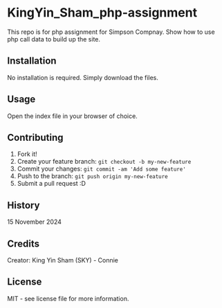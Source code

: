 # KingYin_Sham_php-assignment
This repo is for php assignment for Simpson Compnay.
Show how to use php call data to build up the site.


## Installation

No installation is required. Simply download the files.

## Usage

Open the index file in your browser of choice.

## Contributing

1. Fork it!
2. Create your feature branch: `git checkout -b my-new-feature`
3. Commit your changes: `git commit -am 'Add some feature'`
4. Push to the branch: `git push origin my-new-feature`
5. Submit a pull request :D

## History
15 November 2024

## Credits
Creator: King Yin Sham (SKY) - Connie 


## License
MIT - see license file for more information.